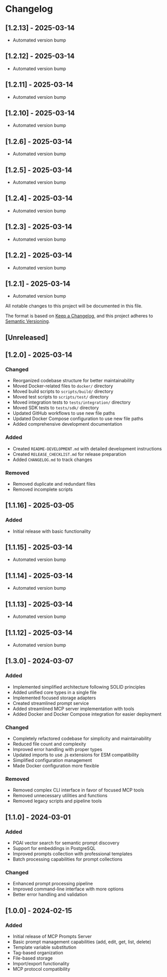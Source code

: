 # Changelog

## [1.2.13] - 2025-03-14

- Automated version bump



## [1.2.12] - 2025-03-14

- Automated version bump



## [1.2.11] - 2025-03-14

- Automated version bump



## [1.2.10] - 2025-03-14

- Automated version bump



## [1.2.6] - 2025-03-14

- Automated version bump



## [1.2.5] - 2025-03-14

- Automated version bump



## [1.2.4] - 2025-03-14

- Automated version bump



## [1.2.3] - 2025-03-14

- Automated version bump



## [1.2.2] - 2025-03-14

- Automated version bump



## [1.2.1] - 2025-03-14

- Automated version bump



All notable changes to this project will be documented in this file.

The format is based on [Keep a Changelog](https://keepachangelog.com/en/1.0.0/),
and this project adheres to [Semantic Versioning](https://semver.org/spec/v2.0.0.html).

## [Unreleased]

## [1.2.0] - 2025-03-14

### Changed
- Reorganized codebase structure for better maintainability
- Moved Docker-related files to `docker/` directory
- Moved build scripts to `scripts/build/` directory
- Moved test scripts to `scripts/test/` directory
- Moved integration tests to `tests/integration/` directory
- Moved SDK tests to `tests/sdk/` directory
- Updated GitHub workflows to use new file paths
- Updated Docker Compose configuration to use new file paths
- Added comprehensive development documentation

### Added
- Created `README-DEVELOPMENT.md` with detailed development instructions
- Created `RELEASE_CHECKLIST.md` for release preparation
- Added `CHANGELOG.md` to track changes

### Removed
- Removed duplicate and redundant files
- Removed incomplete scripts

## [1.1.16] - 2025-03-05

### Added
- Initial release with basic functionality

## [1.1.15] - 2025-03-14

- Automated version bump



## [1.1.14] - 2025-03-14

- Automated version bump



## [1.1.13] - 2025-03-14

- Automated version bump



## [1.1.12] - 2025-03-14

- Automated version bump



## [1.3.0] - 2024-03-07

### Added
- Implemented simplified architecture following SOLID principles
- Added unified core types in a single file
- Implemented focused storage adapters
- Created streamlined prompt service
- Added streamlined MCP server implementation with tools
- Added Docker and Docker Compose integration for easier deployment

### Changed
- Completely refactored codebase for simplicity and maintainability
- Reduced file count and complexity
- Improved error handling with proper types
- Updated imports to use .js extensions for ESM compatibility
- Simplified configuration management
- Made Docker configuration more flexible

### Removed
- Removed complex CLI interface in favor of focused MCP tools
- Removed unnecessary utilities and functions
- Removed legacy scripts and pipeline tools

## [1.1.0] - 2024-03-01

### Added
- PGAI vector search for semantic prompt discovery
- Support for embeddings in PostgreSQL
- Improved prompts collection with professional templates
- Batch processing capabilities for prompt collections

### Changed
- Enhanced prompt processing pipeline
- Improved command-line interface with more options
- Better error handling and validation

## [1.0.0] - 2024-02-15

### Added
- Initial release of MCP Prompts Server
- Basic prompt management capabilities (add, edit, get, list, delete)
- Template variable substitution
- Tag-based organization
- File-based storage
- Import/export functionality
- MCP protocol compatibility